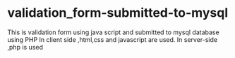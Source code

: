 # validation_form-submitted-to-mysql
This is validation form using java script and submitted to mysql database using PHP
In client side ,html,css and javascript are used.
In server-side ,php is used
